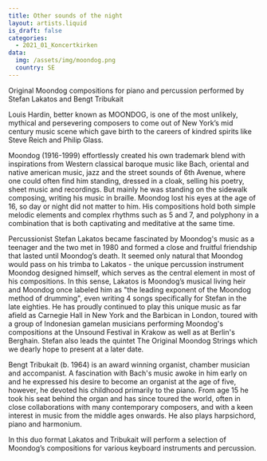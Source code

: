 ```yaml
---
title: Other sounds of the night
layout: artists.liquid
is_draft: false
categories:
  - 2021_01_Koncertkirken
data:
  img: /assets/img/moondog.png
  country: SE
---
```


<p class="italic">Original Moondog compositions for piano and percussion performed by Stefan Lakatos and Bengt Tribukait</p>

Louis Hardin, better known as MOONDOG, is one of the most unlikely, mythical and persevering composers to come out of New York’s mid century music scene which gave birth to the careers of kindred spirits like Steve Reich and Philip Glass.

Moondog (1916-1999) effortlessly created his own trademark blend with inspirations from Western classical baroque music like Bach, oriental and native american music, jazz and the street sounds of 6th Avenue, where one could often find him standing, dressed in a cloak, selling his poetry, sheet music and recordings. But mainly he was standing on the sidewalk composing, writing his music in braille. Moondog lost his eyes at the age of 16, so day or night did not matter to him. His compositions hold both simple melodic elements and complex rhythms such as 5 and 7, and polyphony in a combination that is both captivating and meditative at the same time.

Percussionist Stefan Lakatos became fascinated by Moondog's music as a teenager and the two met in 1980 and formed a close and fruitful friendship that lasted until Moondog’s death. It seemed only natural that Moondog would pass on his trimba to Lakatos - the unique percussion instrument Moondog designed himself, which serves as the central element in most of his compositions. In this sense, Lakatos is Moondog’s musical living heir and Moondog once labeled him as "the leading exponent of the Moondog method of drumming", even writing 4 songs specifically for Stefan in the late eighties. He has proudly continued to play this unique music as far afield as Carnegie Hall in New York and the Barbican in London, toured with a group of Indonesian gamelan musicians performing Moondog's compositions at the Unsound Festival in Krakow as well as at Berlin's Berghain. Stefan also leads the quintet The Original Moondog Strings which we dearly hope to present at a later date.

Bengt Tribukait (b. 1964) is an award winning organist, chamber musician and accompanist. A fascination with Bach's music awoke in him early on and he expressed his desire to become an organist at the age of five, however, he devoted his childhood primarily to the piano. From age 15 he took his seat behind the organ and has since toured the world, often in close collaborations with many contemporary composers, and with a keen interest in music from the middle ages onwards. He also plays harpsichord, piano and harmonium.

In this duo format Lakatos and Tribukait will perform a selection of Moondog’s compositions for various keyboard instruments and percussion.
